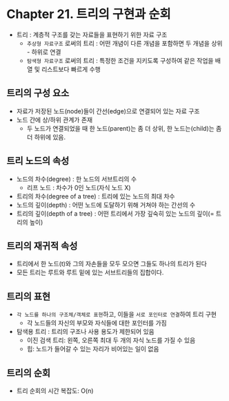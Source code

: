 # Chapter 21. 트리의 구현과 순회

- 트리 : 계층적 구조를 갖는 자료들을 표현하기 위한 자료 구조
    - `추상형 자료구조` 로써의 트리 : 어떤 개념이 다른 개념을 포함하면 두 개념을 상위 - 하위로 연결
    - `탐색형 자료구조` 로써의 트리 : 특정한 조건을 지키도록 구성하여 같은 작업을 배열 및 리스트보다 빠르게 수행
    

## 트리의 구성 요소

- 자료가 저장된 노드(node)들이 간선(edge)으로 연결되어 있는 자료 구조
- 노드 간에 상/하위 관계가 존재
    - 두 노드가 연결되었을 때 한 노드(parent)는 좀 더 상위, 한 노드는(child)는 좀 더 하위에 있음.
    

## 트리 노드의 속성

- 노드의 차수(degree) : 한 노드의 서브트리의 수
    - 리프 노드 : 차수가 0인 노드(자식 노드 X)
- 트리의 차수(degree of a tree) : 트리에 있는 노드의 최대 차수
- 노드의 깊이(depth) : 어떤 노드에 도달하기 위해 거쳐야 하는 간선의 수
- 트리의 깊이(depth of a tree) : 어떤 트리에서 가장 깊숙히 있는 노드의 깊이(= 트리의 높이)

## 트리의 재귀적 속성

- 트리에서 한 노드(t)와 그의 자손들을 모두 모으면 그들도 하나의 트리가 된다
- 모든 트리는 루트와 루트 밑에 있는 서브트리들의 집합이다.

## 트리의 표현

- `각 노드를 하나의 구조체/객체로 표현`하고, 이들을 `서로 포인터로 연결`하여 트리 구현
    - 각 노드들의 자신의 부모와 자식들에 대한 포인터를 가짐
- 탐색용 트리 : 트리의 구조나 사용 용도가 제한되어 있음
    - 이진 검색 트리: 왼쪽, 오른쪽 최대 두 개의 자식 노드를 가질 수 있음
    - 힙: 노드가 들어갈 수 있는 자리가 비어있는 일이 없음

## 트리의 순회

- 트리 순회의 시간 복잡도: O(n)
